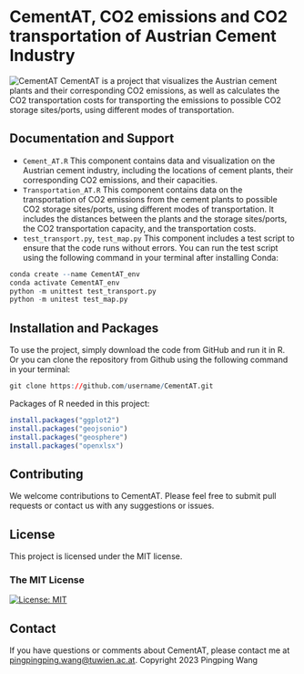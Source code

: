 # CementAT, CO2 emissions and CO2 transportation of Austrian Cement Industry

![CementAT](https://img.shields.io/badge/CementAT-v1.0-blue)
CementAT is a project that visualizes the Austrian cement plants and their corresponding CO2 emissions, as well as calculates the CO2 transportation costs for transporting the emissions to possible CO2 storage sites/ports, using different modes of transportation.

## Documentation and Support
* `Cement_AT.R`
This component contains data and visualization on the Austrian cement industry, including the locations of cement plants, their corresponding CO2 emissions, and their capacities.
* `Transportation_AT.R`
This component contains data on the transportation of CO2 emissions from the cement plants to possible CO2 storage sites/ports, using different modes of transportation. It includes the distances between the plants and the storage sites/ports, the CO2 transportation capacity, and the transportation costs.
* `test_transport.py`, `test_map.py`
This component includes a test script to ensure that the code runs without errors. You can run the test script using the following command in your terminal after installing Conda:
```r
conda create --name CementAT_env
conda activate CementAT_env
python -m unittest test_transport.py
python -m unitest test_map.py
```

## Installation and Packages
To use the project, simply download the code from GitHub and run it in R. Or you can clone the repository from Github using the following command in your terminal:
```r 
git clone https://github.com/username/CementAT.git
```

Packages of R needed in this project:
```r 
install.packages("ggplot2")
install.packages("geojsonio")
install.packages("geosphere")
install.packages("openxlsx")
```


## Contributing
We welcome contributions to CementAT. Please feel free to submit pull requests or contact us with any suggestions or issues.

## License
This project is licensed under the MIT license.
### The MIT License
[![License: MIT](https://img.shields.io/badge/License-MIT-yellow.svg)](https://opensource.org/licenses/MIT)  

## Contact
If you have questions or comments about CementAT, please contact me at pingpingping.wang@tuwien.ac.at.
Copyright 2023 Pingping Wang

